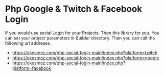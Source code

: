 # Php Google & Twitch & Facebook Login

If you would use social Login for your Projects. Then this library for you. You can set your project parameters in Builder directory. Then you can call the following url addreses.

- <https://okesmez.com/php-social-login-main/index.php?platform=twitch>
- <https://okesmez.com/php-social-login-main/index.php?platform=google>
- <https://okesmez.com/php-social-login-main/index.php?platform=facebook>